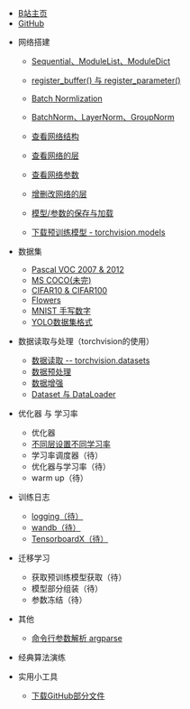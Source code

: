<!-- docs/_sidebar.md --> 

- [B站主页](https://space.bilibili.com/94779326)
- [GitHub](https://github.com/Enzo-MiMan)

* 网络搭建
  * [Sequential、ModuleList、ModuleDict](/1_网络搭建/1_Sequential_ModuleList_ModuleDict.md)
  * [register_buffer()  与 register_parameter()](/1_网络搭建/2_register_buffer与register_parameter.md)
  * [Batch Normlization](/1_网络搭建/3_BatchNorm.md)
  * [BatchNorm、LayerNorm、GroupNorm](/1_网络搭建/4_BatchNorm｜LayerNorm｜GroupNorm.md)
  * [查看网络结构](/1_网络搭建/5_查看网络结构.md)
  * [查看网络的层](/1_网络搭建/6_查看网络的层.md)
  * [查看网络参数](/1_网络搭建/7_查看网络参数.md)
  * [增删改网络的层](/1_网络搭建/8_增删改网络的层.md)
  
  * [模型/参数的保存与加载](/1_网络搭建/9_模型参数的保存与加载.md)
  * [下载预训练模型 - torchvision.models](/1_网络搭建/10_下载预训练模型.md)
  
* 数据集
    * [Pascal VOC 2007  & 2012](/7_数据集/1_Pascal_VOC.md)
    * [MS COCO(未完)](/7_数据集/2_MS_COCO.md)
    * [CIFAR10 & CIFAR100](/7_数据集/3_CIFAR)
    * [Flowers](/7_数据集/4_Flowers)
    * [MNIST 手写数字](/7_数据集/5_MNIST)
    * [YOLO数据集格式](/7_数据集/6_YOLO)
    
* 数据读取与处理（torchvision的使用）

    * [数据读取 -- torchvision.datasets ](/数据读取与预处理/1_datasets.md)
    * [数据预处理 ](/数据读取与预处理/1_datasets.md)
    * [数据增强 ](/数据读取与预处理/1_datasets.md)
    * [Dataset 与 DataLoader ](/数据读取与预处理/1_datasets.md)
    
* 优化器 与 学习率 
    * 优化器
    * [不同层设置不同学习率](/basicKnowledge/不同层设置不同学习率.md)
    * 学习率调度器（待）
    * 优化器与学习率（待）
    * warm up（待）
    
* 训练日志

    * [logging（待）](/basicKnowledge/1_logging.md)
    * [wandb（待）](/basicKnowledge/2_wandb.md)
    * [TensorboardX（待）](/basicKnowledge/3_TensorboardX.md)
    
* 迁移学习
    * 获取预训练模型获取（待）
    * 模型部分组装（待）
    * 参数冻结（待）
    
* 其他

    * [命令行参数解析 argparse](/99_其他/1_argparse.md)
    
* 经典算法演练

* 实用小工具
    * [下载GitHub部分文件](/30_实用小工具/1_下载GitHub部分文件.md)
